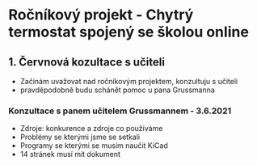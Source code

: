 # Ročníkový projekt - Chytrý termostat spojený se školou online
## 1. Červnová kozultace s učiteli
- Začínám uvažovat nad ročníkovým projektem, konzultuju s učiteli
- pravděpodobně budu schánět pomoc u pana Grussmanna
### Konzultace s panem učitelem Grussmannem - 3.6.2021
- Zdroje: konkurence a zdroje co používáme
- Problémy se kterými jsme se setkali
- Programy se kterými se musím naučit KiCad
- 14 stránek musí mít dokument
